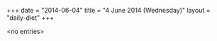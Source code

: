+++
date = "2014-06-04"
title = "4 June 2014 (Wednesday)"
layout = "daily-diet"
+++


\<no entries\>

